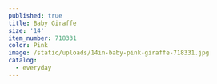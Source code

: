 ```yaml
---
published: true
title: Baby Giraffe
size: '14'
item_number: 718331
color: Pink
image: /static/uploads/14in-baby-pink-giraffe-718331.jpg
catalog:
  - everyday
---
```


